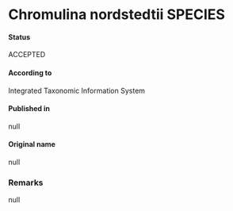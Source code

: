 Chromulina nordstedtii SPECIES
=======

#### Status
ACCEPTED

#### According to
Integrated Taxonomic Information System

#### Published in
null

#### Original name
null

### Remarks
null